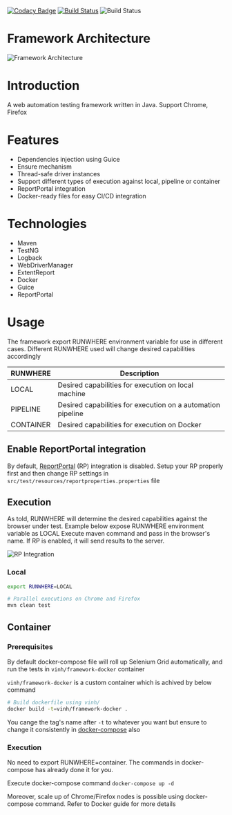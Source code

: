 [![Codacy Badge](https://api.codacy.com/project/badge/Grade/ea4a81e6a3cd4bf8a4a51b6f1f16145a)](https://www.codacy.com/manual/npvinh140589/selenium-test-framework?utm_source=github.com&amp;utm_medium=referral&amp;utm_content=zarashima/selenium-test-framework&amp;utm_campaign=Badge_Grade)
[![Build Status](https://travis-ci.com/zarashima/selenium-test-framework.svg?branch=master)](https://travis-ci.com/zarashima/selenium-test-framework)
![Build Status](https://github.com/zarashima/selenium-test-framework/workflows/Build%20Status/badge.svg)

# Framework Architecture
![Framework Architecture](https://github.com/zarashima/java-test-framework/blob/master/images/architecture.png)

# Introduction
A web automation testing framework written in Java. Support Chrome, Firefox

# Features
* Dependencies injection using Guice
* Ensure mechanism
* Thread-safe driver instances
* Support different types of execution against local, pipeline or container
* ReportPortal integration
* Docker-ready files for easy CI/CD integration

# Technologies
* Maven
* TestNG
* Logback
* WebDriverManager
* ExtentReport
* Docker
* Guice
* ReportPortal

# Usage
The framework export RUNWHERE environment variable for use in different cases. Different RUNWHERE used will change desired capabilities accordingly

| RUNWHERE | Description |
| --- | --- |
| LOCAL | Desired capabilities for execution on local machine |
| PIPELINE | Desired capabilities for execution on a automation pipeline |
| CONTAINER | Desired capabilities for execution on Docker |

## Enable ReportPortal integration
By default, [ReportPortal](https://reportportal.io/) (RP) integration is disabled. Setup your RP properly first and then change RP settings in `src/test/resources/reportproperties.properties` file

## Execution
As told, RUNWHERE will determine the desired capabilities against the browser under test. Example below expose RUNWHERE environment variable as LOCAL
Execute maven command and pass in the browser's name. If RP is enabled, it will send results to the server.

![RP Integration](https://github.com/zarashima/java-test-framework/blob/master/images/reportportal.png)

### Local
```bash
export RUNWHERE=LOCAL

# Parallel executions on Chrome and Firefox
mvn clean test
```

## Container
### Prerequisites
By default docker-compose file will roll up Selenium Grid automatically, and run the tests in `vinh/framework-docker` container

`vinh/framework-docker` is a custom container which is achived by below command

```bash
# Build dockerfile using vinh/
docker build -t=vinh/framework-docker .
```
You cange the tag's name after `-t` to whatever you want but ensure to change it consistently in [docker-compose](https://github.com/zarashima/selenium-test-framework/blob/db2214a7dc7154d2d8ab8cfdde7bd4a64b95fbea/docker-compose.yaml#L30) also

### Execution
No need to export RUNWHERE=container. The commands in docker-compose has already done it for you.

Execute docker-compose command
`docker-compose up -d`

Moreover, scale up of Chrome/Firefox nodes is possible using docker-compose command. Refer to Docker guide for more details
